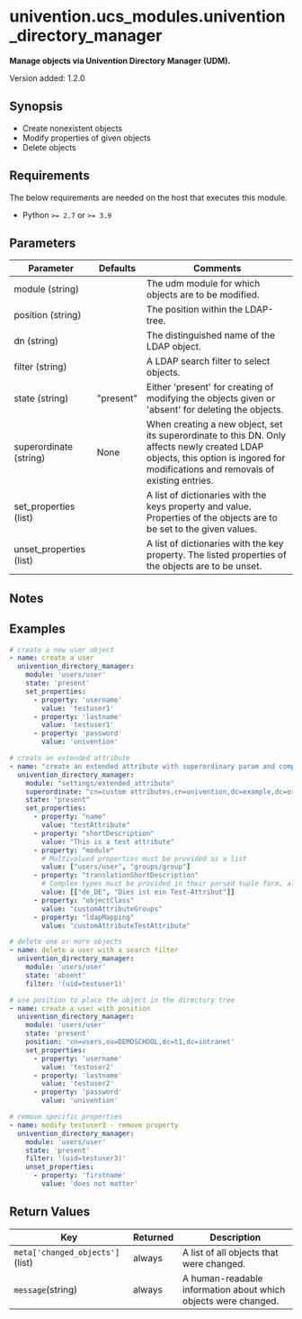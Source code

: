 # univention.ucs_modules.univention_directory_manager

**Manage objects via Univention Directory Manager (UDM).**

Version added: 1.2.0

## Synopsis

- Create nonexistent objects
- Modify properties of given objects
- Delete objects

## Requirements

The below requirements are needed on the host that executes this module.

- Python `>= 2.7` or `>= 3.9`

## Parameters

Parameter | Defaults | Comments
--- | --- | ---
module (string) | | The udm module for which objects are to be modified.
position (string) | | The position within the LDAP-tree.
dn (string) | | The distinguished name of the LDAP object.
filter (string) | | A LDAP search filter to select objects.
state (string) | "present" | Either 'present' for creating of modifying the objects given or 'absent' for deleting the objects.
superordinate (string) | None | When creating a new object, set its superordinate to this DN. Only affects newly created LDAP objects, this option is ingored for modifications and removals of existing entries.
set_properties (list) | | A list of dictionaries with the keys property and value. Properties of the objects are to be set to the given values.
unset_properties (list) | | A list of dictionaries with the key property. The listed properties of the objects are to be unset.

## Notes

## Examples

```yaml
# create a new user object
- name: create a user
  univention_directory_manager:
    module: 'users/user'
    state: 'present'
    set_properties:
      - property: 'username'
        value: 'testuser1'
      - property: 'lastname'
        value: 'testuser1'
      - property: 'password'
        value: 'univention'

# create an extended attribute
- name: "create an extended attribute with superordinary param and complex attributes"
  univention_directory_manager:
    module: "settings/extended_attribute"
    superordinate: "cn=custom attributes,cn=univention,dc=example,dc=org"
    state: "present"
    set_properties:
      - property: "name"
        value: "testAttribute"
      - property: "shortDescription"
        value: "This is a test attribute"
      - property: "module"
        # Multivalued properties must be provided as a list
        value: ["users/user", "groups/group"]
      - property: "translationShortDescription"
        # Complex types must be provided in their parsed tuple form, always nested inside a list
        value: [["de_DE", "Dies ist ein Test-Attribut"]]
      - property: "objectClass"
        value: "customAttributeGroups"
      - property: "ldapMapping"
        value: "customAttributeTestAttribute"

# delete one or more objects
- name: delete a user with a search filter
  univention_directory_manager:
    module: 'users/user'
    state: 'absent'
    filter: '(uid=testuser1)'

# use position to place the object in the directory tree
- name: create a user with position
  univention_directory_manager:
    module: 'users/user'
    state: 'present'
    position: 'cn=users,ou=DEMOSCHOOL,dc=t1,dc=intranet'
    set_properties:
      - property: 'username'
        value: 'testuser2'
      - property: 'lastname'
        value: 'testuser2'
      - property: 'password'
        value: 'univention'

# remove specific properties
- name: modify testuser3 - remove property
  univention_directory_manager:
    module: 'users/user'
    state: 'present'
    filter: '(uid=testuser3)'
    unset_properties:
      - property: 'firstname'
        value: 'does not matter'
 ```

## Return Values
Key | Returned | Description
--- | --- | ---
`meta['changed_objects']`(list) | always | A list of all objects that were changed. |
`message`(string) | always | A human-readable information about which objects were changed. |
